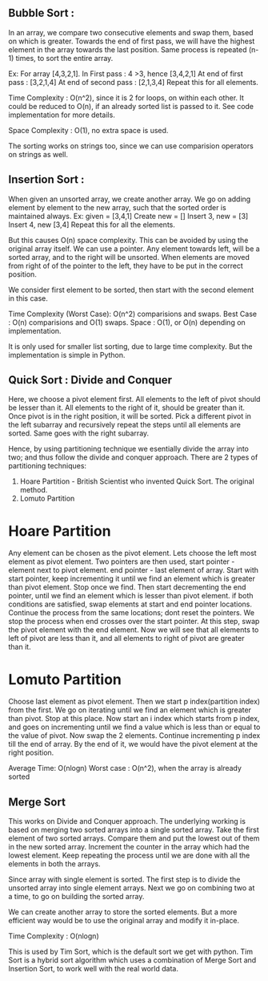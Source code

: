 ## Bubble Sort : 
In an array, we compare two consecutive elements and swap them, based on which is greater. 
Towards the end of first pass, we will have the highest element in the array towards the last position.
Same process is repeated (n-1) times, to sort the entire array.

Ex: For array [4,3,2,1].
In First pass : 
4 >3, hence [3,4,2,1]
At end of first pass : [3,2,1,4]
At end of second pass : [2,1,3,4]
Repeat this for all elements.

Time Complexity : O(n^2), since it is 2 for loops, on within each other.
It could be reduced to O(n), if an already sorted list is passed to it.
See code implementation for more details. 

Space Complexity : O(1), no extra space is used.

The sorting works on strings too, since we can use comparision operators on strings as well.

## Insertion Sort : 
When given an unsorted array, we create another array. 
We go on adding element by element to the new array, such that the sorted order is maintained always.
Ex: given = [3,4,1]
Create new = []
Insert 3, new = [3]
Insert 4, new [3,4]
Repeat this for all the elements. 

But this causes O(n) space complexity. This can be avoided by using the original array itself.
We can use a pointer. Any element towards left, will be a sorted array, and to the right will be unsorted.
When elements are moved from right of of the pointer to the left, they have to be put in the correct position.

We consider first element to be sorted, then start with the second element in this case.

Time Complexity (Worst Case): O(n^2) comparisions and swaps. 
Best Case : O(n) comparisions and O(1) swaps.
Space : O(1), or O(n) depending on implementation.

It is only used for smaller list sorting, due to large time complexity. But the implementation is simple in Python.

## Quick Sort : Divide and Conquer
Here, we choose a pivot element first. All elements to the left of pivot should be lesser than it.
All elements to the right of it, should be greater than it.
Once pivot is in the right position, it will be sorted.
Pick a different pivot in the left subarray and recursively repeat the steps until all elements are sorted.
Same goes with the right subarray.

Hence, by using partitioning technique we esentially divide the array into two; and thus follow the divide and conquer approach.
There are 2 types of partitioning techniques: 
1) Hoare Partition - British Scientist who invented Quick Sort. The original method.
2) Lomuto Partition

# Hoare Partition
Any element can be chosen as the pivot element. Lets choose the left most element as pivot element.
Two pointers are then used, start pointer - element next to pivot element.
end pointer - last element of array.
Start with start pointer, keep incrementing it until we find an element which is greater than pivot element.
Stop once we find. Then start decrementing the end pointer, until we find an element which is lesser than pivot element.
if both conditions are satisfied, swap elements at start and end pointer locations. 
Continue the process from the same locations; dont reset the pointers.
We stop the process when end crosses over the start pointer. At this step, swap the pivot element with the end element.
Now we will see that all elements to left of pivot are less than it, and all elements to right of pivot are greater than it.

# Lomuto Partition
Choose last element as pivot element. Then we start p index(partition index) from the first. 
We go on iterating until we find an element which is greater than pivot.
Stop at this place. Now start an i index which starts from p index, and goes on incrementing
until we find a value which is less than or equal to the value of pivot.
Now swap the 2 elements. Continue incrementing p index till the end of array.
By the end of it, we would have the pivot element at the right position. 

Average Time: O(nlogn)
Worst case : O(n^2), when the array is already sorted

## Merge Sort 
This works on Divide and Conquer approach.
The underlying working is based on merging two sorted arrays into a single sorted array.
Take the first element of two sorted arrays. Compare them and put the lowest out of them in the new sorted array.
Increment the counter in the array which had the lowest element. Keep repeating the process until we are done with
all the elements in both the arrays.

Since array with single element is sorted. The first step is to divide the unsorted array into single element arrays.
Next we go on combining two at a time, to go on building the sorted array.

We can create another array to store the sorted elements. But a more efficient way would be to use the original array
and modify it in-place.

Time Complexity : O(nlogn)

This is used by Tim Sort, which is the default sort we get with python. Tim Sort is a hybrid sort algorithm
which uses a combination of Merge Sort and Insertion Sort, to work well with the real world data.


